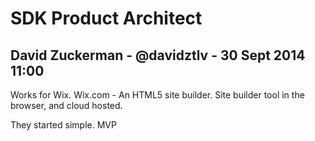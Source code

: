 # SDK Product Architect

## David Zuckerman - @davidztlv - 30 Sept 2014 11:00

Works for Wix. Wix.com - An HTML5 site builder. Site builder tool in the browser, and cloud hosted.

They started simple. MVP

